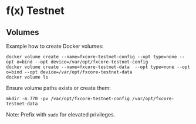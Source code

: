 # f(x) Testnet

## Volumes

Example how to create Docker volumes:

```shell
docker volume create --name=fxcore-testnet-config --opt type=none --opt o=bind --opt device=/var/opt/fxcore-testnet-config
docker volume create --name=fxcore-testnet-data  --opt type=none --opt o=bind --opt device=/var/opt/fxcore-testnet-data
docker volume ls
```

Ensure volume paths exists or create them:

```shell
mkdir -m 770 -pv /var/opt/fxcore-testnet-config /var/opt/fxcore-testnet-data
```

Note: Prefix with `sudo` for elevated privileges.
